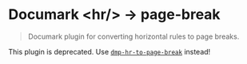 # Documark &lt;hr/&gt; &rarr; page-break

> Documark plugin for converting horizontal rules to page breaks.

This plugin is deprecated. Use [`dmp-hr-to-page-break`](https://www.npmjs.com/package/dmp-hr-to-page-break) instead!
